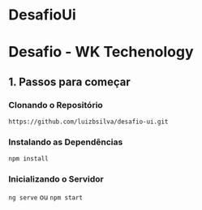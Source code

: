 # DesafioUi

# Desafio - WK Techenology

## 1. Passos para começar

### Clonando o Repositório

`https://github.com/luizbsilva/desafio-ui.git`

### Instalando as Dependências

`npm install`

### Inicializando o Servidor

`ng serve` ou `npm start`

